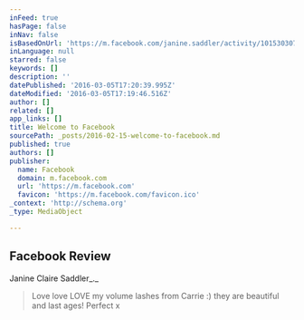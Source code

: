 ```yaml
---
inFeed: true
hasPage: false
inNav: false
isBasedOnUrl: 'https://m.facebook.com/janine.saddler/activity/10153030713736321'
inLanguage: null
starred: false
keywords: []
description: ''
datePublished: '2016-03-05T17:20:39.995Z'
dateModified: '2016-03-05T17:19:46.516Z'
author: []
related: []
app_links: []
title: Welcome to Facebook
sourcePath: _posts/2016-02-15-welcome-to-facebook.md
published: true
authors: []
publisher:
  name: Facebook
  domain: m.facebook.com
  url: 'https://m.facebook.com'
  favicon: 'https://m.facebook.com/favicon.ico'
_context: 'http://schema.org'
_type: MediaObject

---
```

<article style=""><h1>Facebook Review</h1></article>

Janine Claire Saddler_._

> Love love LOVE my volume lashes from Carrie :) they are beautiful and last ages! Perfect x